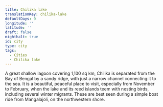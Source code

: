 ```yaml
---
title: Chilika lake
translationKey: chilika-lake
defaultDays: 0
longitude: ''
latitude: ''
draft: false
nighthalt: true
id: city
type: city
tags:
  - Cities
  - Chilika lake
---
```

A great shallow lagoon covering 1,100 sq km, Chilika is separated from the Bay of Bengal by a sandy ridge, with just a narrow channel connecting it to the sea. It is a beautiful, peaceful place to visit, especially from November to February, when the lake and its reed islands teem with nesting birds, including several winter migrants. These are best seen during a simple boat ride from Mangalajoli, on the northwestern shore.